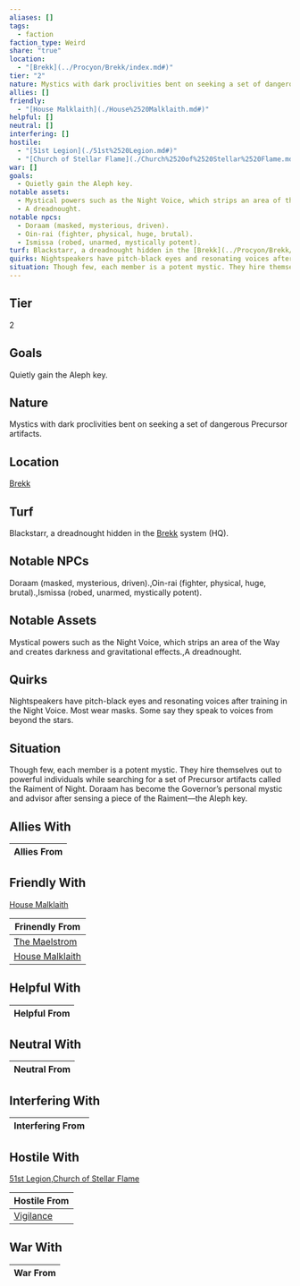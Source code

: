 ```yaml
---
aliases: []
tags:
  - faction
faction_type: Weird
share: "true"
location:
  - "[Brekk](../Procyon/Brekk/index.md#)"
tier: "2"
nature: Mystics with dark proclivities bent on seeking a set of dangerous Precursor artifacts.
allies: []
friendly:
  - "[House Malklaith](./House%2520Malklaith.md#)"
helpful: []
neutral: []
interfering: []
hostile:
  - "[51st Legion](./51st%2520Legion.md#)"
  - "[Church of Stellar Flame](./Church%2520of%2520Stellar%2520Flame.md#)"
war: []
goals:
  - Quietly gain the Aleph key.
notable assets:
  - Mystical powers such as the Night Voice, which strips an area of the Way and creates darkness and gravitational effects.
  - A dreadnought.
notable npcs:
  - Doraam (masked, mysterious, driven).
  - Oin-rai (fighter, physical, huge, brutal).
  - Ismissa (robed, unarmed, mystically potent).
turf: Blackstarr, a dreadnought hidden in the [Brekk](../Procyon/Brekk/index.md#) system (HQ).
quirks: Nightspeakers have pitch-black eyes and resonating voices after training in the Night Voice. Most wear masks. Some say they speak to voices from beyond the stars.
situation: Though few, each member is a potent mystic. They hire themselves out to powerful individuals while searching for a set of Precursor artifacts called the Raiment of Night. Doraam has become the Governor’s personal mystic and advisor after sensing a piece of the Raiment—the Aleph key.
---
```

## Tier

2

## Goals

Quietly gain the Aleph key.

## Nature

Mystics with dark proclivities bent on seeking a set of dangerous Precursor artifacts.

## Location

[Brekk](../Procyon/Brekk/index.md.md#.md#)

## Turf

Blackstarr, a dreadnought hidden in the [Brekk](Procyon/Brekk/Brekk.md) system (HQ).

## Notable NPCs

Doraam (masked, mysterious, driven).,Oin-rai (fighter, physical, huge, brutal).,Ismissa (robed, unarmed, mystically potent).

## Notable Assets

Mystical powers such as the Night Voice, which strips an area of the Way and creates darkness and gravitational effects.,A dreadnought.

## Quirks

Nightspeakers have pitch-black eyes and resonating voices after training in the Night Voice. Most wear masks. Some say they speak to voices from beyond the stars.

## Situation

Though few, each member is a potent mystic. They hire themselves out to powerful individuals while searching for a set of Precursor artifacts called the Raiment of Night. Doraam has become the Governor’s personal mystic and advisor after sensing a piece of the Raiment—the Aleph key.

## Allies With



| Allies From |
| ----------- |


## Friendly With

[House Malklaith](./House%2520Malklaith.md.md#)

| Frinendly From                                   |
| ------------------------------------------------ |
| [The Maelstrom](./The%20Maelstrom.md)     |
| [House Malklaith](./House%2520Malklaith.md.md#) |


## Helpful With



| Helpful From |
| ------------ |


## Neutral With




| Neutral From |
| ------------ |



## Interfering With




| Interfering From |
| ---------------- |



## Hostile With

[51st Legion](./51st%2520Legion.md.md#),[Church of Stellar Flame](./Church%2520of%2520Stellar%2520Flame.md.md#)


| Hostile From                         |
| ------------------------------------ |
| [Vigilance](./Vigilance.md) |



## War With



| War From |
| -------- |

